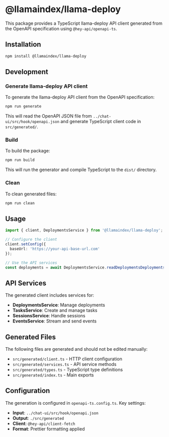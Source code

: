 # @llamaindex/llama-deploy

This package provides a TypeScript llama-deploy API client generated from the OpenAPI specification using `@hey-api/openapi-ts`.

## Installation

```bash
npm install @llamaindex/llama-deploy
```

## Development

### Generate llama-deploy API client

To generate the llama-deploy API client from the OpenAPI specification:

```bash
npm run generate
```

This will read the OpenAPI JSON file from `../chat-ui/src/hook/openapi.json` and generate TypeScript client code in `src/generated/`.

### Build

To build the package:

```bash
npm run build
```

This will run the generator and compile TypeScript to the `dist/` directory.

### Clean

To clean generated files:

```bash
npm run clean
```

## Usage

```typescript
import { client, DeploymentsService } from '@llamaindex/llama-deploy';

// Configure the client
client.setConfig({
  baseUrl: 'https://your-api-base-url.com'
});

// Use the API services
const deployments = await DeploymentsService.readDeploymentsDeploymentsGet();
```

## API Services

The generated client includes services for:

- **DeploymentsService**: Manage deployments
- **TasksService**: Create and manage tasks
- **SessionsService**: Handle sessions
- **EventsService**: Stream and send events

## Generated Files

The following files are generated and should not be edited manually:

- `src/generated/client.ts` - HTTP client configuration
- `src/generated/services.ts` - API service methods
- `src/generated/types.ts` - TypeScript type definitions
- `src/generated/index.ts` - Main exports

## Configuration

The generation is configured in `openapi-ts.config.ts`. Key settings:

- **Input**: `../chat-ui/src/hook/openapi.json`
- **Output**: `./src/generated`
- **Client**: `@hey-api/client-fetch`
- **Format**: Prettier formatting applied 
